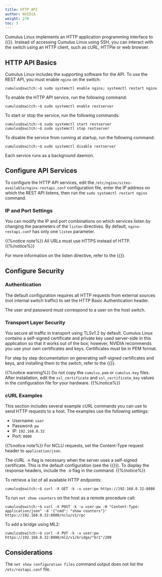 ```yaml
---
title: HTTP API
author: NVIDIA
weight: 270
toc: 3
---
```

Cumulus Linux implements an HTTP application programming interface to {{<link url="Network-Command-Line-Utility-NCLU" text="NCLU">}}. Instead of accessing Cumulus Linux using SSH, you can interact with the switch using an HTTP client, such as cURL, HTTPie or web browser.

## HTTP API Basics

Cumulus Linux includes the supporting software for the API. To use the REST API, you must enable `nginx` on the switch:

```
cumulus@switch:~$ sudo systemctl enable nginx; systemctl restart nginx
```

To enable the HTTP API service, run the following command:

```
cumulus@switch:~$ sudo systemctl enable restserver
```

To start or stop the service, run the following commands:

```
cumulus@switch:~$ sudo systemctl start restserver
cumulus@switch:~$ sudo systemctl stop restserver
```

To disable the service from running at startup, run the following command:

```
cumulus@switch:~$ sudo systemctl disable restserver
```

Each service runs as a background daemon.

## Configure API Services

To configure the HTTP API services, edit the `/etc/nginx/sites-available/nginx-restapi.conf` configuration file, enter the IP address on which the REST API listens, then run the `sudo systemctl restart nginx` command.

### IP and Port Settings

You can modify the IP and port combinations on which services listen by changing the parameters of the `listen` directives. By default, `nginx-restapi.conf` has only one `listen` parameter.

{{%notice note%}}
All URLs must use HTTPS instead of HTTP.
{{%/notice%}}

For more information on the listen directive, refer to the {{<exlink url="https://nginx.org/en/docs/http/ngx_http_core_module.html#listen" text="NGINX documentation">}}.

## Configure Security

### Authentication

The default configuration requires all HTTP requests from external sources (not internal switch traffic) to set the HTTP Basic Authentication header.

The user and password must correspond to a user on the host switch.

### Transport Layer Security
<!-- vale off -->
You secure all traffic in transport using TLSv1.2 by default. Cumulus Linux contains a self-signed certificate and private key used server-side in this application so that it works out of the box; however, NVIDIA recommends you use your own certificates and keys. Certificates must be in PEM format.
<!-- vale on -->
For step by step documentation on generating self-signed certificates and keys, and installing them to the switch, refer to the {{<exlink url="https://help.ubuntu.com/lts/serverguide/certificates-and-security.html" text="Ubuntu Certificates and Security documentation">}}.

{{%notice warning%}}
Do not copy the `cumulus.pem` or `cumulus.key` files. After installation, edit the `ssl_certificate` and `ssl_certificate_key` values in the configuration file for your hardware.
{{%/notice%}}
<!-- vale off -->
### cURL Examples
<!-- vale on -->
This section includes several example cURL commands you can use to send HTTP requests to a host. The examples use the following settings:

- Username: `user`
- Password: `pw`
- IP: `192.168.0.32`
- Port: `8080`

{{%notice note%}}
For NCLU requests, set the Content-Type request header to `application/json`.

The cURL `-k` flag is necessary when the server uses a self-signed certificate. This is the default configuration (see the {{<link url="#security" text="Security section">}}). To display the response headers, include the `-D` flag in the command.
{{%/notice%}}

To retrieve a list of all available HTTP endpoints:

```
cumulus@switch:~$ curl -X GET -k -u user:pw https://192.168.0.32:8080
```

To run `net show counters` on the host as a remote procedure call:

```
cumulus@switch:~$ curl -X POST -k -u user:pw -H "Content-Type: application/json" -d '{"cmd": "show counters"}' https://192.168.0.32:8080/nclu/v1/rpc
```

To add a bridge using ML2:

```
cumulus@switch:~$ curl -X PUT -k -u user:pw https://192.168.0.32:8080/ml2/v1/bridge/"br1"/200
```

## Considerations

The `net show configuration files` command output does not list the `/etc/restapi.conf` file.
